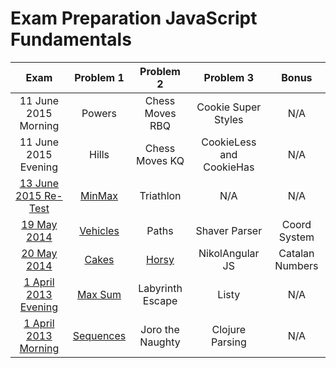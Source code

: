 # Exam Preparation JavaScript Fundamentals

| Exam | Problem 1 | Problem 2 | Problem 3 | Bonus |
| :-: | :-: | :-: | :-: | :-: |
| 11 June 2015 Morning | Powers | Chess Moves RBQ | Cookie Super Styles | N/A |
| 11 June 2015 Evening | Hills | Chess Moves KQ | CookieLess and CookieHas | N/A |
| [13 June 2015 Re-Test](http://bgcoder.com/Contests/Practice/Index/248) | [MinMax](./MinMax) | Triathlon | N/A | N/A |
| [19 May 2014](http://bgcoder.com/Contests/Practice/Index/187) | [Vehicles](./Vehicles) | Paths | Shaver Parser | Coord System |
| [20 May 2014](http://bgcoder.com/Contests/Practice/Index/189) | [Cakes](./Cakes) | [Horsy](./Horsy) | NikolAngular JS | Catalan Numbers |
| [1 April 2013 Evening](http://bgcoder.com/Contests/Practice/Index/75) | [Max Sum](./MaxSum) | Labyrinth Escape | Listy | N/A |
| [1 April 2013 Morning](http://bgcoder.com/Contests/Practice/Index/74) | [Sequences](./Sequences) | Joro the Naughty | Clojure Parsing | N/A |